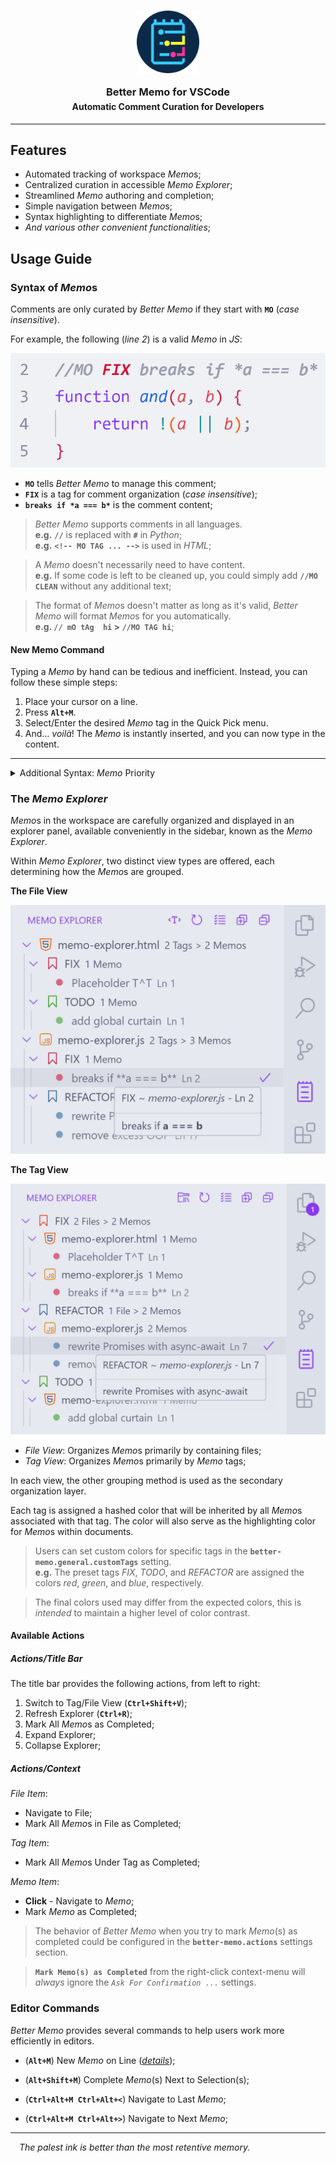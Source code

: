 <h3 align="center" style="margin-bottom: -15px">
	<img src="https://raw.githubusercontent.com/CarbonicSoda/vscode-better-memo/master/media/icon.png" width="100" alt="Better Memo icon">
	<p></p>
	Better Memo for VSCode
</h3>
<h4 align="center">Automatic Comment Curation for Developers</h6>

---

## Features

-   Automated tracking of workspace *Memo*s;
-   Centralized curation in accessible _Memo Explorer_;
-   Streamlined _Memo_ authoring and completion;
-   Simple navigation between *Memo*s;
-   Syntax highlighting to differentiate *Memo*s;
-   _And various other convenient functionalities_;

## Usage Guide

### Syntax of *Memo*s

Comments are only curated by _Better Memo_ if they start with **`MO`** (_case insensitive_).

For example, the following (_line 2_) is a valid _Memo_ in _JS_:

![Memo Example](https://github.com/CarbonicSoda/vscode-better-memo/blob/master/media/usage-guide/memo-example.png?raw=true)

-   **`MO`** tells _Better Memo_ to manage this comment;
-   **`FIX`** is a tag for comment organization (_case insensitive_);
-   **`breaks if *a === b*`** is the comment content;

> _Better Memo_ supports comments in all languages.  
> **e.g.** **`//`** is replaced with **`#`** in _Python_;  
> **e.g.** **`<!-- MO TAG ... -->`** is used in _HTML_;

> A _Memo_ doesn't necessarily need to have content.  
> **e.g.** If some code is left to be cleaned up, you could simply add **`//MO CLEAN`** without any additional text;

> The format of *Memo*s doesn't matter as long as it's valid, _Better Memo_ will format *Memo*s for you automatically.  
> **e.g. `// mO tAg  hi` > `//MO TAG hi`**;

#### New Memo Command

Typing a _Memo_ by hand can be tedious and inefficient. Instead, you can follow these simple steps:

1. Place your cursor on a line.
2. Press **`Alt+M`**.
3. Select/Enter the desired _Memo_ tag in the Quick Pick menu.
4. And... _voilà_! The _Memo_ is instantly inserted, and you can now type in the content.

---

<details>
<summary>Additional Syntax: <i>Memo</i> Priority</summary>
<p></p>

To assign priority to more urgent code actions, you can add an exclamation mark **`!`** before the content.

For example, **`//MO FIX !breaks POST`** would have a higher priority than **`//MO FIX no logs`**.

> As a result, the first one would be listed higher than the second in the _Memo Explorer_. (_introduced in the next section_)

The more exclamation marks you add, the higher the priority of the _Memo_. For instance, **`//MO FIX !!critical failure`** would have an even higher priority than **`//MO FIX !breaks POST`**.

</details>

### The _Memo Explorer_

*Memo*s in the workspace are carefully organized and displayed in an explorer panel, available conveniently in the sidebar, known as the _Memo Explorer_.

Within _Memo Explorer_, two distinct view types are offered, each determining how the *Memo*s are grouped.

**The File View**

![Memo Explorer File View](https://github.com/CarbonicSoda/vscode-better-memo/blob/master/media/usage-guide/memo-explorer-file.png?raw=true)

**The Tag View**

![Memo Explorer Tag View](https://github.com/CarbonicSoda/vscode-better-memo/blob/master/media/usage-guide/memo-explorer-tag.png?raw=true)

-   _File View_: Organizes *Memo*s primarily by containing files;
-   _Tag View_: Organizes *Memo*s primarily by _Memo_ tags;

In each view, the other grouping method is used as the secondary organization layer.

Each tag is assigned a hashed color that will be inherited by all *Memo*s associated with that tag. The color will also serve as the highlighting color for *Memo*s within documents.

> Users can set custom colors for specific tags in the **`better-memo.general.customTags`** setting.  
> **e.g.** The preset tags _FIX_, _TODO_, and _REFACTOR_ are assigned the colors _red_, _green_, and _blue_, respectively.

> The final colors used may differ from the expected colors, this is _intended_ to maintain a higher level of color contrast.

#### Available Actions

##### Actions/Title Bar

The title bar provides the following actions, from left to right:

1. Switch to Tag/File View (**`Ctrl+Shift+V`**);
2. Refresh Explorer (**`Ctrl+R`**);
3. Mark All *Memo*s as Completed;
4. Expand Explorer;
5. Collapse Explorer;

##### Actions/Context

_File Item_:

-   Navigate to File;
-   Mark All *Memo*s in File as Completed;

_Tag Item_:

-   Mark All *Memo*s Under Tag as Completed;

_Memo Item_:

-   **Click** - Navigate to _Memo_;
-   Mark _Memo_ as Completed;

> The behavior of _Better Memo_ when you try to mark _Memo_(s) as completed could be configured in the **`better-memo.actions`** settings section.

> **`Mark Memo(s) as Completed`** from the right-click context-menu will *always* ignore the *`Ask For Confirmation ...`* settings.

### Editor Commands

_Better Memo_ provides several commands to help users work more efficiently in editors.

-   (**`Alt+M`**) New _Memo_ on Line (*[details](#new-memo-command)*);
-   (**`Alt+Shift+M`**) Complete _Memo_(s) Next to Selection(s);

-   (**`Ctrl+Alt+M Ctrl+Alt+<`**) Navigate to Last _Memo_;
-   (**`Ctrl+Alt+M Ctrl+Alt+>`**) Navigate to Next _Memo_;

---
<p>

*&emsp;The palest ink is better than the most retentive memory.*

